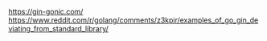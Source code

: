<https://gin-gonic.com/>
<https://www.reddit.com/r/golang/comments/z3kpir/examples_of_go_gin_deviating_from_standard_library/>
